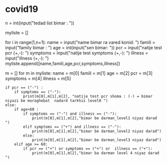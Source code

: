 # covid19
n = int(input("tedad list bimar : "))

myliste = []

for i in range(1,n+1):
    name = input("name bimar ra vared konid:  ")
    famili = input("family bimar : ")
    age = int(input("sen bimar: "))
    pcr = input("natije test pcr (+,-): ")
    symptoms = input("natije test symptoms (+,-): ")
    illness = input("illness (+,-): ")
    myliste.append([name,famili,age,pcr,symptoms,illness])

m = []
for m in myliste:
    name = m[0]
    famili = m[1]
    age = m[2]
    pcr = m[3]
    symptoms = m[4]
    illness = m[5]

    if pcr == ("-") :
        if symptoms == ("-"):
            print(m[0],m[1],m[2], "natije test pcr shoma : (-) = bimar niyazi be moraghebat  nadard tarkhis level0 ")
    else:
        if age<60 :
            if symptoms == ("-") and illness == ("-"):
                print(m[0],m[1],m[2],"bimar be darman_level1 niyaz darad ")
            elif symptoms == ("+") and illness == ("-"):
                print(m[0],m[1],m[2],"bimar be darman_level2 niyaz darad")
            else:
                print(m[0],m[1],m[2],"bimar be darman_level3 niyaz darad")
        elif age >= 60:
            if pcr == ("+") or symptoms == ("+") or  illness == ("+"):
                print(m[0],m[1],m[2],"bimar ba darman level 4 niyaz darad ")
